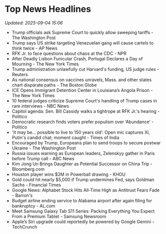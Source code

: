 # Top News Headlines

_Updated: 2025-09-04 15:06_

- Trump officials ask Supreme Court to quickly allow sweeping tariffs - The Washington Post
- Trump says US strike targeting Venezuelan gang will cause cartels to think twice - AP News
- RFK Jr. to face questions about chaos at the CDC - NPR
- After Deadly Lisbon Funicular Crash, Portugal Declares a Day of Mourning - The New York Times
- Trump administration unlawfully cut Harvard's funding, US judge rules - Reuters
- As national consensus on vaccines unravels, Mass. and other states chart disparate paths - The Boston Globe
- ICE Opens Immigrant Detention Center in Louisiana’s Angola Prison - The New York Times
- 10 federal judges criticize Supreme Court's handling of Trump cases in rare interviews - NBC News
- Capitol agenda: Sen. Bill Cassidy walks a tightrope at RFK Jr.'s hearing - Politico
- Democratic research finds voters prefer populism over ‘Abundance’ - Politico
- 'It may be… possible to live to 150 years old’: Open mic captures Xi, Putin's candid chat; moment caught - Times of India
- Encouraged by Trump, Europeans plan to send troops to secure postwar Ukraine - The Washington Post
- Russia issues warning as European leaders, Zelenskyy gather in Paris before Trump call - ABC News
- Kim Jong Un Brings Daughter as Potential Successor on China Trip - Bloomberg.com
- Houston player wins $2M in Powerball drawing - KHOU
- Gold could hit nearly $5,000 if Trump undermines Fed, says Goldman Sachs - Financial Times
- Google News: Alphabet Stock Hits All-Time High as Antitrust Fears Fade - Barron's
- Budget airline ending service to Alabama airport after again filing for bankruptcy - AL.com
- Meet Samsung Galaxy Tab S11 Series: Packing Everything You Expect From a Premium Tablet - Samsung Newsroom
- Apple’s Siri upgrade could reportedly be powered by Google Gemini - TechCrunch